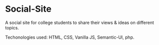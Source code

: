 # Social-Site
A social site for college students to share their views &amp; ideas on different topics.

Techonologies used: HTML, CSS, Vanilla JS, Semantic-UI, php.
